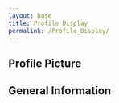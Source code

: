 ```yaml
---
layout: base
title: Profile Display
permalink: /Profile_Display/
---
```

<html lang="en">
<head>
    <meta charset="UTF-8">
    <meta name="viewport" content="width=device-width, initial-scale=1.0">
    <title>Profile Picture Display</title>
</head>
<body>
    <!-- Enclose the profile picture in a container div -->
    <form class = 'purple-form'>
    <h2>Profile Picture</h2>
    <div id="profilePicture" class="profilePictureContainer"></div>
    <h2> General Information </h2>
     <div id="userDetails"></div>
    </form>
    <script>
        // Function to generate HTML img tag with the selected profile's ASCII art
        function getProfileImage(profile) {
            var asciiArt = getProfileAscii(profile);
            return '<pre>' + asciiArt + '</pre>'; // Display ASCII art directly
        }
        // Function to update the profile picture
        function updateProfilePicture() {
            var selectedProfile = getSelectedProfile();
            var profilePictureDiv = document.getElementById("profilePicture");
            profilePictureDiv.innerHTML = getProfileImage(selectedProfile);
        }
        // Initial update when the page loads
        updateProfilePicture();
        // Functions for retrieving and updating the selected profile
        function getSelectedProfile() {
            var storedProfile = localStorage.getItem('selectedProfile');
            return storedProfile || 'profile1'; // Default to 'profile1' if not found
        }
        function getProfileAscii(profile) {
            switch (profile) {
                case "profile1":
                    return `
            [|━|]╭(♡･ㅂ･)و ̑̑
            `;
                case "profile2":
                    return `
                       (\\__/)
                        (UwU)
                    ＿ノ ヽ ノ＼＿ 
                 / \`/ ⌒Ｙ⌒ Ｙ　 \\
                | 　(三ヽ人　 /　 　|
                |　ﾉ⌒＼ ￣￣ヽ　 ノ
                ヽ＿＿＿＞､＿＿／
                    ｜ ( 王 ﾉ〈 
                    /ﾐ\`ー―彡 \\ 
                    |╰       ╯| 
                    |   /\\   |  
                    |  |  |   |
                    |  |  |   |
            `;
                case "profile3":
                    return `
                  __
        \\ ______/ V\`-,
        }        /~~
        /_^ --,r'
        |b    |b
            `;
                case "profile4":
                    return `
                ╱|、
                (˚ˎ 。7
                |、˜〵
                じしˍ,)ノ
            `;
                default:
                    return ""; // Set a default ASCII art or leave it empty
            }
        }
         // Retrieve user information from localStorage
        const loggedInUserName = localStorage.getItem('loggedInUserName');
        const loggedInUserId = localStorage.getItem('loggedInUserId');
        // Display user information
        if (loggedInUserName) {
            document.getElementById('userDetails').textContent = ` Username: ${loggedInUserName} (ID: ${loggedInUserId})`;
        } else {
            document.getElementById('userDetails').textContent = "Not logged in.";
        }
    </script>
</body>
</html>
